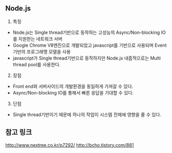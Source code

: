 ## Node.js

1. 특징
- Node.js는 Single thread기반으로 동작하는 고성능의 Async/Non-blocking IO를 지원한는 네트워크 서버
- Google Chrome V8엔진으로 개발되었고 javascript를 기반으로 사용되며 Event 기반의 프로그래맹 모델을 사용
- javascript가 Single thread기반으로 동작하지만 Node.js 내줍적으로는 Multi thread pool를 사용한다.


2. 장점
- Front end와 서버사이드의 개발환경을 동일하게 가져갈 수 있다.
- Async/Non-blocking IO를 통해서 빠른 응답을 기대할 수 있다.

3. 단점
- Single thread기반이기 때문에 하나의 작업이 시스템 전체에 영향을 줄 수 있다.

## 참고 링크
http://www.nextree.co.kr/p7292/
http://bcho.tistory.com/881